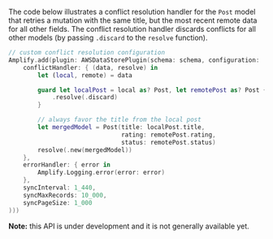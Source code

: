 The code below illustrates a conflict resolution handler for the `Post` model that retries a mutation with the same title, but the most recent remote data for all other fields. The conflict resolution handler discards conflicts for all other models (by passing `.discard` to the `resolve` function).

```swift
// custom conflict resolution configuration
Amplify.add(plugin: AWSDataStorePlugin(schema: schema, configuration: .custom(
    conflictHandler: { (data, resolve) in
        let (local, remote) = data

        guard let localPost = local as? Post, let remotePost as? Post {
            .resolve(.discard)
        }

        // always favor the title from the local post
        let mergedModel = Post(title: localPost.title,
                               rating: remotePost.rating,
                               status: remotePost.status)
        resolve(.new(mergedModel))
    },
    errorHandler: { error in
        Amplify.Logging.error(error: error)
    },
    syncInterval: 1_440,
    syncMaxRecords: 10_000,
    syncPageSize: 1_000
)))
```

<amplify-callout>

**Note:** this API is under development and it is not generally available yet.

</amplify-callout>
